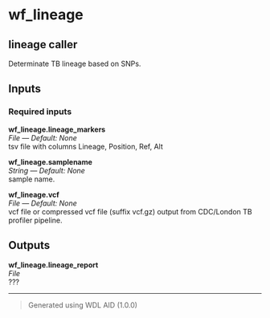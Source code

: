 # wf_lineage
## lineage caller 
 Determinate TB lineage based on SNPs.

## Inputs

### Required inputs
<p name="wf_lineage.lineage_markers">
        <b>wf_lineage.lineage_markers</b><br />
        <i>File &mdash; Default: None</i><br />
        tsv file with columns Lineage, Position, Ref, Alt
</p>
<p name="wf_lineage.samplename">
        <b>wf_lineage.samplename</b><br />
        <i>String &mdash; Default: None</i><br />
        sample name.
</p>
<p name="wf_lineage.vcf">
        <b>wf_lineage.vcf</b><br />
        <i>File &mdash; Default: None</i><br />
        vcf file or compressed vcf file (suffix vcf.gz) output from CDC/London TB profiler pipeline.
</p>

## Outputs
<p name="wf_lineage.lineage_report">
        <b>wf_lineage.lineage_report</b><br />
        <i>File</i><br />
        ???
</p>

<hr />

> Generated using WDL AID (1.0.0)
